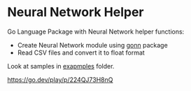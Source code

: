 # Neural Network Helper

Go Language Package with Neural Network helper functions:

- Create Neural Network module using [gonn](https://github.com/fxsjy/gonn) package
- Read CSV files and convert it to float format

Look at samples in [exapmples](https://github.com/kirill-scherba/nnhelper/tree/main/examples) folder.

https://go.dev/play/p/224QJ73H8nQ
